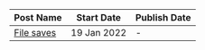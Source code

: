 | Post Name  | Start Date  | Publish Date |
|------------|-------------|--------------|
| [File saves](/blog/01_file_saves.md) | 19 Jan 2022 | -            |
